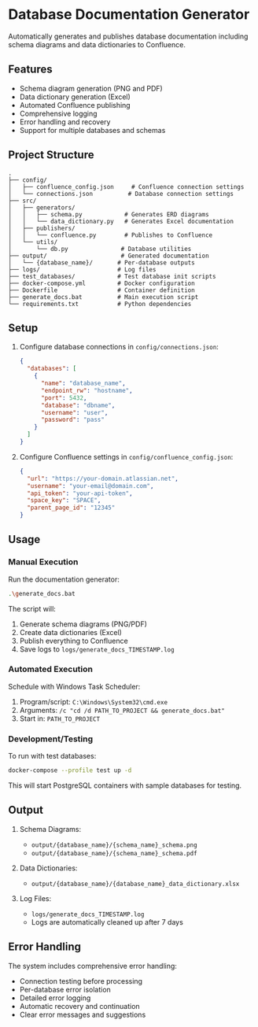 # Database Documentation Generator

Automatically generates and publishes database documentation including schema diagrams and data dictionaries to Confluence.

## Features

- Schema diagram generation (PNG and PDF)
- Data dictionary generation (Excel)
- Automated Confluence publishing
- Comprehensive logging
- Error handling and recovery
- Support for multiple databases and schemas

## Project Structure

```
.
├── config/
│   ├── confluence_config.json     # Confluence connection settings
│   └── connections.json          # Database connection settings
├── src/
│   ├── generators/
│   │   ├── schema.py            # Generates ERD diagrams
│   │   └── data_dictionary.py   # Generates Excel documentation
│   ├── publishers/
│   │   └── confluence.py        # Publishes to Confluence
│   └── utils/
│       └── db.py               # Database utilities
├── output/                     # Generated documentation
│   └── {database_name}/       # Per-database outputs
├── logs/                      # Log files
├── test_databases/            # Test database init scripts
├── docker-compose.yml         # Docker configuration
├── Dockerfile                 # Container definition
├── generate_docs.bat          # Main execution script
└── requirements.txt           # Python dependencies
```

## Setup

1. Configure database connections in `config/connections.json`:
   ```json
   {
     "databases": [
       {
         "name": "database_name",
         "endpoint_rw": "hostname",
         "port": 5432,
         "database": "dbname",
         "username": "user",
         "password": "pass"
       }
     ]
   }
   ```

2. Configure Confluence settings in `config/confluence_config.json`:
   ```json
   {
     "url": "https://your-domain.atlassian.net",
     "username": "your-email@domain.com",
     "api_token": "your-api-token",
     "space_key": "SPACE",
     "parent_page_id": "12345"
   }
   ```

## Usage

### Manual Execution

Run the documentation generator:
```bash
.\generate_docs.bat
```

The script will:
1. Generate schema diagrams (PNG/PDF)
2. Create data dictionaries (Excel)
3. Publish everything to Confluence
4. Save logs to `logs/generate_docs_TIMESTAMP.log`

### Automated Execution

Schedule with Windows Task Scheduler:
1. Program/script: `C:\Windows\System32\cmd.exe`
2. Arguments: `/c "cd /d PATH_TO_PROJECT && generate_docs.bat"`
3. Start in: `PATH_TO_PROJECT`

### Development/Testing

To run with test databases:
```bash
docker-compose --profile test up -d
```

This will start PostgreSQL containers with sample databases for testing.

## Output

1. Schema Diagrams:
   - `output/{database_name}/{schema_name}_schema.png`
   - `output/{database_name}/{schema_name}_schema.pdf`

2. Data Dictionaries:
   - `output/{database_name}/{database_name}_data_dictionary.xlsx`

3. Log Files:
   - `logs/generate_docs_TIMESTAMP.log`
   - Logs are automatically cleaned up after 7 days

## Error Handling

The system includes comprehensive error handling:
- Connection testing before processing
- Per-database error isolation
- Detailed error logging
- Automatic recovery and continuation
- Clear error messages and suggestions
